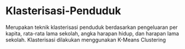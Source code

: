 # Klasterisasi-Penduduk
Merupakan teknik klasterisasi penduduk berdasarkan pengeluaran per kapita, rata-rata lama sekolah, angka harapan hidup, dan harapan lama sekolah.
Klasterisasi dilakukan menggunakan K-Means Clustering

